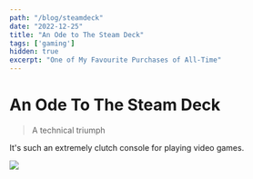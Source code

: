 ```yaml
---
path: "/blog/steamdeck"
date: "2022-12-25"
title: "An Ode to The Steam Deck"
tags: ['gaming']
hidden: true
excerpt: "One of My Favourite Purchases of All-Time"
---
```


# An Ode To The Steam Deck
> A technical triumph

It's such an extremely clutch console for playing video games.

![](https://i.imgur.com/3cJ8jrQ.jpg)

